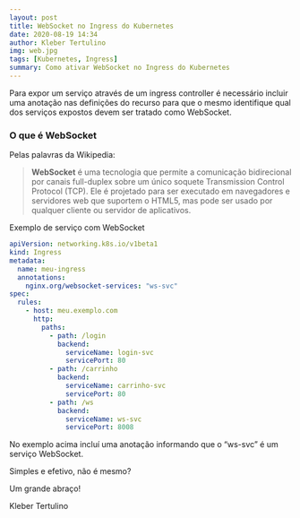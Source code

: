 ```yaml
---
layout: post
title: WebSocket no Ingress do Kubernetes
date: 2020-08-19 14:34
author: Kleber Tertulino
img: web.jpg
tags: [Kubernetes, Ingress]
summary: Como ativar WebSocket no Ingress do Kubernetes
---
```


Para expor um serviço através de um ingress controller é necessário incluir uma anotação nas definições do recurso para que o mesmo identifique qual dos serviços expostos devem ser tratado como WebSocket.

### O que é WebSocket

Pelas palavras da Wikipedia:

> **WebSocket** é uma tecnologia que permite a comunicação bidirecional por canais full-duplex sobre um único soquete Transmission Control Protocol (TCP). Ele é projetado para ser executado em navegadores e servidores web que suportem o HTML5, mas pode ser usado por qualquer cliente ou servidor de aplicativos.

Exemplo de serviço com WebSocket

```yaml
apiVersion: networking.k8s.io/v1beta1
kind: Ingress
metadata:
  name: meu-ingress
  annotations:
    nginx.org/websocket-services: "ws-svc"
spec:
  rules:
    - host: meu.exemplo.com
      http:
        paths:
          - path: /login
            backend:
              serviceName: login-svc
              servicePort: 80
          - path: /carrinho
            backend:
              serviceName: carrinho-svc
              servicePort: 80
          - path: /ws
            backend:
              serviceName: ws-svc
              servicePort: 8008
```

No exemplo acima incluí uma anotação informando que o “ws-svc” é um serviço WebSocket.

Simples e efetivo, não é mesmo?

Um grande abraço!

Kleber Tertulino

